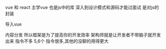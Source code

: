 vue 和 react 
主学vue 也是js中的库    深入到设计模式和源码才能过面试  是对js的封装
<script src="https://unpkg.com/vue@3/dist/vue.global.js"></script> 导入vue
内容分发
所以框架是为了提高你的开发效率
架构师就是让开发者不带脑子就开发出来
指令不多 5,6个
指令很多,其他的没聊的用得更大
